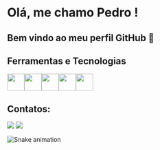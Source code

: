 # Olá, me chamo Pedro ! 
## Bem vindo ao meu perfil GitHub 👋

## Ferramentas e Tecnologias
<img src="https://cdn.jsdelivr.net/gh/devicons/devicon@latest/icons/git/git-original.svg" width="40" height="40"/><img src="https://cdn.jsdelivr.net/gh/devicons/devicon@latest/icons/vscode/vscode-original.svg" width="40" height="40"/><img src="https://cdn.jsdelivr.net/gh/devicons/devicon@latest/icons/python/python-original.svg" width="40" height="40"/><img src="https://cdn.jsdelivr.net/gh/devicons/devicon@latest/icons/azuresqldatabase/azuresqldatabase-original.svg" width="40" height="40"/><img src="https://cdn.jsdelivr.net/gh/devicons/devicon@latest/icons/php/php-original.svg" width="40" height="40" />

## Contatos:
<a href="https://instagram.com/pezanotti" target="_blank"><img loading="lazy" src="https://img.shields.io/badge/-Instagram-%23E4405F?style=for-the-badge&logo=instagram&logoColor=white" target="_blank"></a>
<a href = "mailto:pedro.czanotti10@gmail.com"><img loading="lazy" src="https://img.shields.io/badge/Gmail-D14836?style=for-the-badge&logo=gmail&logoColor=white" target="_blank "></a>
          
![Snake animation](https://github.com/pedrozanottidev/pedrozanottidev/blob/output/github-contribution-grid-snake.svg)

